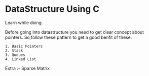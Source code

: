 # DataStructure Using C
Learn while doing. 

Before going into datastructure you need to get clear concept about pointers. 
So,follow these pattern to get a good benfit of these.

    1. Basic Pointers 
    2. Stack
    3. Queues
    4. Linked List 

Extra :- Sparse Matrix
